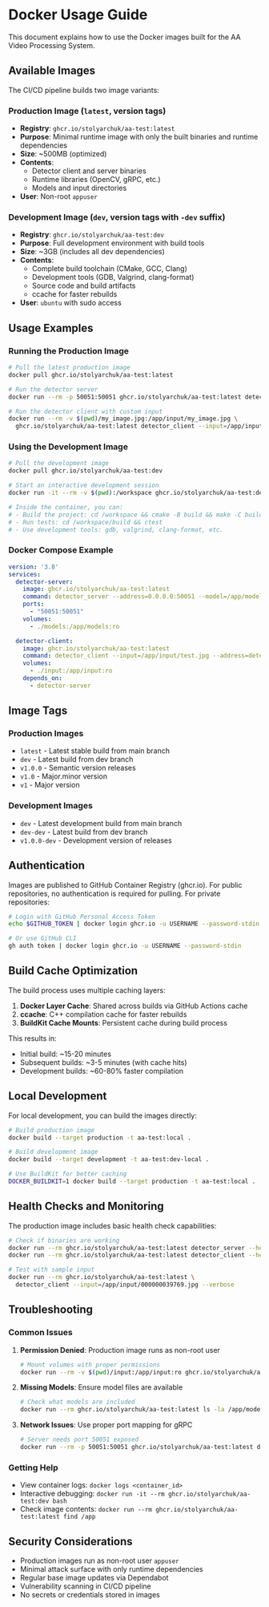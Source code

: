 # Docker Usage Guide

This document explains how to use the Docker images built for the AA Video Processing System.

## Available Images

The CI/CD pipeline builds two image variants:

### Production Image (`latest`, version tags)

- **Registry**: `ghcr.io/stolyarchuk/aa-test:latest`
- **Purpose**: Minimal runtime image with only the built binaries and runtime dependencies
- **Size**: ~500MB (optimized)
- **Contents**:
  - Detector client and server binaries
  - Runtime libraries (OpenCV, gRPC, etc.)
  - Models and input directories
- **User**: Non-root `appuser`

### Development Image (`dev`, version tags with `-dev` suffix)

- **Registry**: `ghcr.io/stolyarchuk/aa-test:dev`
- **Purpose**: Full development environment with build tools
- **Size**: ~3GB (includes all dev dependencies)
- **Contents**:
  - Complete build toolchain (CMake, GCC, Clang)
  - Development tools (GDB, Valgrind, clang-format)
  - Source code and build artifacts
  - ccache for faster rebuilds
- **User**: `ubuntu` with sudo access

## Usage Examples

### Running the Production Image

```bash
# Pull the latest production image
docker pull ghcr.io/stolyarchuk/aa-test:latest

# Run the detector server
docker run --rm -p 50051:50051 ghcr.io/stolyarchuk/aa-test:latest detector_server

# Run the detector client with custom input
docker run --rm -v $(pwd)/my_image.jpg:/app/input/my_image.jpg \
  ghcr.io/stolyarchuk/aa-test:latest detector_client --input=/app/input/my_image.jpg
```

### Using the Development Image

```bash
# Pull the development image
docker pull ghcr.io/stolyarchuk/aa-test:dev

# Start an interactive development session
docker run -it --rm -v $(pwd):/workspace ghcr.io/stolyarchuk/aa-test:dev bash

# Inside the container, you can:
# - Build the project: cd /workspace && cmake -B build && make -C build
# - Run tests: cd /workspace/build && ctest
# - Use development tools: gdb, valgrind, clang-format, etc.
```

### Docker Compose Example

```yaml
version: '3.8'
services:
  detector-server:
    image: ghcr.io/stolyarchuk/aa-test:latest
    command: detector_server --address=0.0.0.0:50051 --model=/app/models/yolov7.weights
    ports:
      - "50051:50051"
    volumes:
      - ./models:/app/models:ro

  detector-client:
    image: ghcr.io/stolyarchuk/aa-test:latest
    command: detector_client --input=/app/input/test.jpg --address=detector-server:50051
    volumes:
      - ./input:/app/input:ro
    depends_on:
      - detector-server
```

## Image Tags

### Production Images

- `latest` - Latest stable build from main branch
- `dev` - Latest build from dev branch
- `v1.0.0` - Semantic version releases
- `v1.0` - Major.minor version
- `v1` - Major version

### Development Images

- `dev` - Latest development build from main branch
- `dev-dev` - Latest build from dev branch
- `v1.0.0-dev` - Development version of releases

## Authentication

Images are published to GitHub Container Registry (ghcr.io). For public repositories, no authentication is required for pulling. For private repositories:

```bash
# Login with GitHub Personal Access Token
echo $GITHUB_TOKEN | docker login ghcr.io -u USERNAME --password-stdin

# Or use GitHub CLI
gh auth token | docker login ghcr.io -u USERNAME --password-stdin
```

## Build Cache Optimization

The build process uses multiple caching layers:

1. **Docker Layer Cache**: Shared across builds via GitHub Actions cache
2. **ccache**: C++ compilation cache for faster rebuilds
3. **BuildKit Cache Mounts**: Persistent cache during build process

This results in:

- Initial build: ~15-20 minutes
- Subsequent builds: ~3-5 minutes (with cache hits)
- Development builds: ~60-80% faster compilation

## Local Development

For local development, you can build the images directly:

```bash
# Build production image
docker build --target production -t aa-test:local .

# Build development image
docker build --target development -t aa-test:dev-local .

# Use BuildKit for better caching
DOCKER_BUILDKIT=1 docker build --target production -t aa-test:local .
```

## Health Checks and Monitoring

The production image includes basic health check capabilities:

```bash
# Check if binaries are working
docker run --rm ghcr.io/stolyarchuk/aa-test:latest detector_server --help
docker run --rm ghcr.io/stolyarchuk/aa-test:latest detector_client --help

# Test with sample input
docker run --rm ghcr.io/stolyarchuk/aa-test:latest \
  detector_client --input=/app/input/000000039769.jpg --verbose
```

## Troubleshooting

### Common Issues

1. **Permission Denied**: Production image runs as non-root user

   ```bash
   # Mount volumes with proper permissions
   docker run --rm -v $(pwd)/input:/app/input:ro ghcr.io/stolyarchuk/aa-test:latest
   ```

2. **Missing Models**: Ensure model files are available

   ```bash
   # Check what models are included
   docker run --rm ghcr.io/stolyarchuk/aa-test:latest ls -la /app/models/
   ```

3. **Network Issues**: Use proper port mapping for gRPC

   ```bash
   # Server needs port 50051 exposed
   docker run --rm -p 50051:50051 ghcr.io/stolyarchuk/aa-test:latest detector_server
   ```

### Getting Help

- View container logs: `docker logs <container_id>`
- Interactive debugging: `docker run -it --rm ghcr.io/stolyarchuk/aa-test:dev bash`
- Check image contents: `docker run --rm ghcr.io/stolyarchuk/aa-test:latest find /app`

## Security Considerations

- Production images run as non-root user `appuser`
- Minimal attack surface with only runtime dependencies
- Regular base image updates via Dependabot
- Vulnerability scanning in CI/CD pipeline
- No secrets or credentials stored in images
